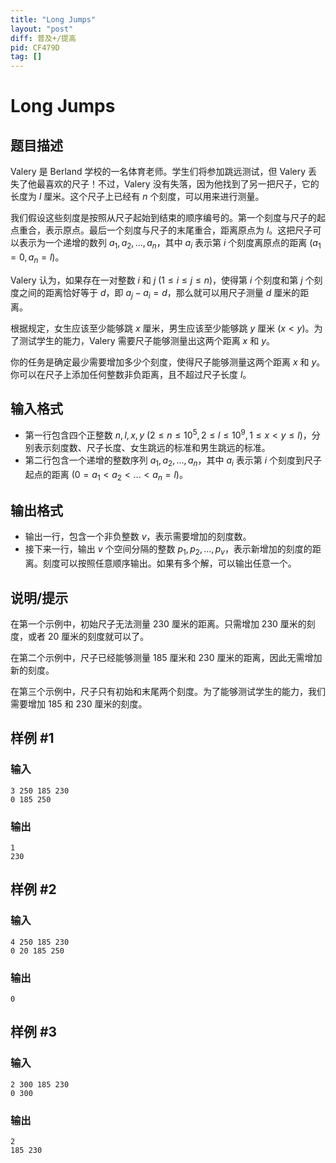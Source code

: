 ```yaml
---
title: "Long Jumps"
layout: "post"
diff: 普及+/提高
pid: CF479D
tag: []
---
```


# Long Jumps

## 题目描述

Valery 是 Berland 学校的一名体育老师。学生们将参加跳远测试，但 Valery 丢失了他最喜欢的尺子！不过，Valery 没有失落，因为他找到了另一把尺子，它的长度为 $l$ 厘米。这个尺子上已经有 $n$ 个刻度，可以用来进行测量。

我们假设这些刻度是按照从尺子起始到结束的顺序编号的。第一个刻度与尺子的起点重合，表示原点。最后一个刻度与尺子的末尾重合，距离原点为 $l$。这把尺子可以表示为一个递增的数列 $a_1, a_2, ..., a_n$，其中 $a_i$ 表示第 $i$ 个刻度离原点的距离 ($a_1=0, a_n=l$)。

Valery 认为，如果存在一对整数 $i$ 和 $j$ ($1 \leq i \leq j \leq n$)，使得第 $i$ 个刻度和第 $j$ 个刻度之间的距离恰好等于 $d$，即 $a_j - a_i = d$，那么就可以用尺子测量 $d$ 厘米的距离。

根据规定，女生应该至少能够跳 $x$ 厘米，男生应该至少能够跳 $y$ 厘米 ($x < y$)。为了测试学生的能力，Valery 需要尺子能够测量出这两个距离 $x$ 和 $y$。

你的任务是确定最少需要增加多少个刻度，使得尺子能够测量这两个距离 $x$ 和 $y$。你可以在尺子上添加任何整数非负距离，且不超过尺子长度 $l$。

## 输入格式

- 第一行包含四个正整数 $n, l, x, y$ ($2 \leq n \leq 10^5, 2 \leq l \leq 10^9, 1 \leq x < y \leq l$)，分别表示刻度数、尺子长度、女生跳远的标准和男生跳远的标准。
- 第二行包含一个递增的整数序列 $a_1, a_2, ..., a_n$，其中 $a_i$ 表示第 $i$ 个刻度到尺子起点的距离 ($0 = a_1 < a_2 < ... < a_n = l$)。

## 输出格式

- 输出一行，包含一个非负整数 $v$，表示需要增加的刻度数。
- 接下来一行，输出 $v$ 个空间分隔的整数 $p_1, p_2, ..., p_v$，表示新增加的刻度的距离。刻度可以按照任意顺序输出。如果有多个解，可以输出任意一个。

## 说明/提示

在第一个示例中，初始尺子无法测量 $230$ 厘米的距离。只需增加 $230$ 厘米的刻度，或者 $20$ 厘米的刻度就可以了。

在第二个示例中，尺子已经能够测量 $185$ 厘米和 $230$ 厘米的距离，因此无需增加新的刻度。

在第三个示例中，尺子只有初始和末尾两个刻度。为了能够测试学生的能力，我们需要增加 $185$ 和 $230$ 厘米的刻度。

## 样例 #1

### 输入

```
3 250 185 230
0 185 250

```

### 输出

```
1
230

```

## 样例 #2

### 输入

```
4 250 185 230
0 20 185 250

```

### 输出

```
0

```

## 样例 #3

### 输入

```
2 300 185 230
0 300

```

### 输出

```
2
185 230

```

